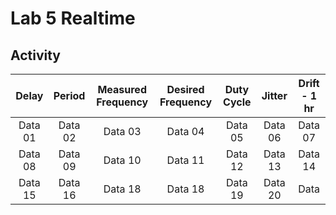 # Lab 5 Realtime 

## Activity

| Delay | Period | Measured Frequency | Desired Frequency | Duty Cycle | Jitter | Drift - 1 hr |
|:-----------:|:------------:|:------------:|:------------:|:------------:|:------------:|:------------:|
| Data 01    |    Data 02   |      Data 03 |  Data 04      |  Data 05     |  Data 06     |   Data 07    |
| Data 08    |    Data 09   |      Data 10 |  Data 11      |  Data 12     |  Data 13     |   Data 14    |
| Data 15    |    Data 16   |      Data 18 |  Data 18      |  Data 19     |  Data 20     |   Data       |
